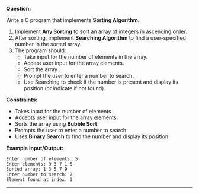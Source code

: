 **Question:**

Write a C program that implements **Sorting Algorithm**.

1. Implement **Any Sorting** to sort an array of integers in ascending order.
2. After sorting, implement **Searching Algorithm** to find a user-specified number in the sorted array.
3. The program should:
   * Take input for the number of elements in the array.
   * Accept user input for the array elements.
   * Sort the array .
   * Prompt the user to enter a number to search.
   * Use  Searching to check if the number is present and display its position (or indicate if not found).

**Constraints:**

* Takes input for the number of elements
* Accepts user input for the array elements
* Sorts the array using **Bubble Sort**
* Prompts the user to enter a number to search
* Uses **Binary Search** to find the number and display its position

**Example Input/Output:**

```
Enter number of elements: 5  
Enter elements: 9 3 7 1 5  
Sorted array: 1 3 5 7 9  
Enter number to search: 7  
Element found at index: 3  
```

---
